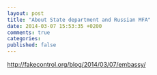 ```yaml
---
layout: post
title: "About State department and Russian MFA"
date: 2014-03-07 15:53:35 +0200
comments: true
categories:
published: false
---
```

http://fakecontrol.org/blog/2014/03/07/embassy/
